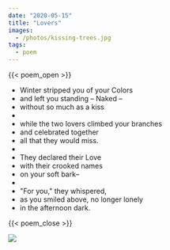 ```yaml
---
date: "2020-05-15"
title: "Lovers"
images:
  - /photos/kissing-trees.jpg
tags:
  - poem
---
```

  
{{< poem_open >}}

* Winter stripped you of your Colors
* and left you standing – Naked –
* without so much as a kiss
* <br>
* while the two lovers climbed your branches
* and celebrated together
* all that they would miss.
* <br>
* They declared their Love
* with their crooked names
* on your soft bark–
* <br>
* "For you," they whispered,
* as you smiled above, no longer lonely
* in the afternoon dark.

{{< poem_close >}}

![](/photos/kissing-trees.jpg)
